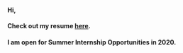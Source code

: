 #### Hi,
#### Check out my resume [here](https://github.com/aakshjn/resume/blob/master/Aksh_resume_updated.pdf).
#### **I am open for Summer Internship Opportunities in 2020.**

